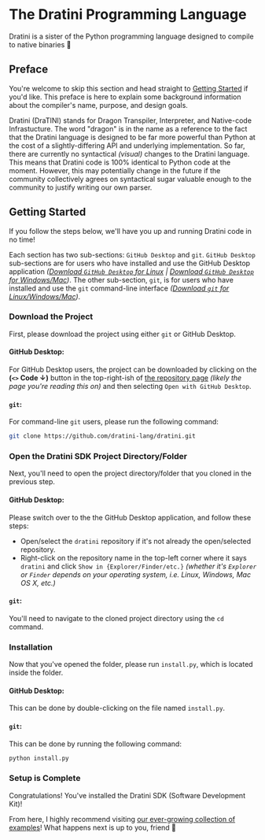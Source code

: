 # The Dratini Programming Language

Dratini is a sister of the Python programming language designed to compile to native binaries 💝

## Preface

You're welcome to skip this section and head straight to [Getting Started](#getting-started) if you'd like.
This preface is here to explain some background information about the compiler's name, purpose, and design goals.

Dratini (DraTINI) stands for Dragon Transpiler, Interpreter, and Native-code Infrastucture.
The word "dragon" is in the name as a reference to the fact that the Dratini language is designed to be far more powerful than Python at the cost of a slightly-differing API and underlying implementation.
So far, there are currently no syntactical *(visual)* changes to the Dratini language.
This means that Dratini code is 100% identical to Python code at the moment.
However, this may potentially change in the future if the community collectively agrees on syntactical sugar valuable enough to the community to justify writing our own parser.

## Getting Started

If you follow the steps below, we'll have you up and running Dratini code in no time!

Each section has two sub-sections: `GitHub Desktop` and `git`.
`GitHub Desktop` sub-sections are for users who have installed and use the GitHub Desktop application *([Download `GitHub Desktop` for Linux](https://github.com/shiftkey/desktop/releases/latest) | [Download `GitHub Desktop` for Windows/Mac](https://desktop.github.com/download/))*.
The other sub-section, `git`, is for users who have installed and use the `git` command-line interface *([Download `git` for Linux/Windows/Mac](https://git-scm.com/downloads))*.

### Download the Project

First, please download the project using either `git` or GitHub Desktop.

#### GitHub Desktop:

For GitHub Desktop users, the project can be downloaded by clicking on the **(`<>` Code ↓)** button in the top-right-ish of [the repository page](https://github.com/dratini-lang/dratini) *(likely the page you're reading this on)* and then selecting `Open with GitHub Desktop`.

#### `git`:

For command-line `git` users, please run the following command:

```sh
git clone https://github.com/dratini-lang/dratini.git
```

### Open the Dratini SDK Project Directory/Folder

Next, you'll need to open the project directory/folder that you cloned in the previous step.

#### GitHub Desktop:

Please switch over to the the GitHub Desktop application, and follow these steps:
* Open/select the `dratini` repository if it's not already the open/selected repository.
* Right-click on the repository name in the top-left corner where it says `dratini` and click `Show in {Explorer/Finder/etc.}` *(whether it's `Explorer` or `Finder` depends on your operating system, i.e. Linux, Windows, Mac OS X, etc.)*

#### `git`:

You'll need to navigate to the cloned project directory using the `cd` command.

### Installation

Now that you've opened the folder, please run `install.py`, which is located inside the folder.

#### GitHub Desktop:

This can be done by double-clicking on the file named `install.py`.

#### `git`:

This can be done by running the following command:

```sh
python install.py
```

### Setup is Complete

Congratulations!
You've installed the Dratini SDK (Software Development Kit)!

From here, I highly recommend visiting [our ever-growing collection of examples](https://github.com/dratini-lang/examples)!
What happens next is up to you, friend 💝
